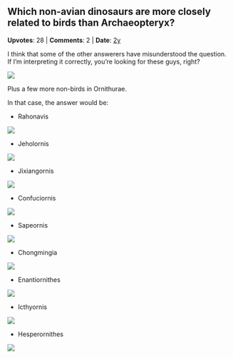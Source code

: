 ## Which non-avian dinosaurs are more closely related to birds than Archaeopteryx?
    
**Upvotes**: 28 | **Comments**: 2 | **Date**: [2y](https://www.quora.com/Which-non-avian-dinosaurs-are-more-closely-related-to-birds-than-Archaeopteryx/answer/Gary-Meaney)

I think that some of the other answerers have misunderstood the question. If I’m interpreting it correctly, you’re looking for these guys, right?

![](https://qph.fs.quoracdn.net/main-qimg-a37dd784ce1953cfd29573c1374d5a6d-pjlq)

Plus a few more non-birds in Ornithurae.

In that case, the answer would be:

*   Rahonavis

![](https://qph.fs.quoracdn.net/main-qimg-aa4d411f23c4785d338fd51e34f357c6-lq)

*   Jeholornis

![](https://qph.fs.quoracdn.net/main-qimg-5fca17ad4dd34ad9e2843241cacda25c-lq)

*   Jixiangornis

![](https://qph.fs.quoracdn.net/main-qimg-74d15f0c34d7065f248cd1e91471d293)

*   Confuciornis

![](https://qph.fs.quoracdn.net/main-qimg-dae41b4fa8fcd746270deb5b488da608-lq)

*   Sapeornis

![](https://qph.fs.quoracdn.net/main-qimg-b65bf2fcff14e7b46df974d694ed4b57-pjlq)

*   Chongmingia

![](https://qph.fs.quoracdn.net/main-qimg-f97e357dc970a0ba88356a91c9474713-lq)

*   Enantiornithes

![](https://qph.fs.quoracdn.net/main-qimg-5f0c37eaf1b19f6fc2f95202ce7340ba-lq)

*   Icthyornis

![](https://qph.fs.quoracdn.net/main-qimg-c0435bab7cac612e025bf22ace2939c5-lq)

*   Hesperornithes

![](https://qph.fs.quoracdn.net/main-qimg-5b2ba6703f9f13a395b4c72779abb366-lq)

